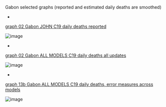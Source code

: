 Gabon selected graphs (reported and estimated daily deaths are smoothed) 

*

[graph 02 Gabon JOHN C19 daily deaths reported](https://github.com/pourmalek/CovidLongitudinal/blob/main/output/countries/Gabon/graph%2002%20Gabon%20JOHN%20C19%20daily%20deaths%20reported.pdf)

![image](https://github.com/pourmalek/CovidLongitudinal/assets/30849720/688d8d46-d56f-4c31-82e6-91ae9bed7e4d)

*

[graph 02 Gabon ALL MODELS C19 daily deaths all updates](https://github.com/pourmalek/CovidLongitudinal/blob/main/output/countries/Gabon/graph%2002%20Gabon%20ALL%20MODELS%20C19%20daily%20deaths%20all%20updates.pdf)

![image](https://github.com/pourmalek/CovidLongitudinal/assets/30849720/fae60921-be80-412d-a0fa-329a99bd3033)

*

[graph 13b Gabon ALL MODELS C19 daily deaths, error measures across models](https://github.com/pourmalek/CovidLongitudinal/blob/main/output/countries/Gabon/graph%2013b%20Gabon%20ALL%20MODELS%20C19%20daily%20deaths%2C%20error%20measures%20across%20models.pdf)

![image](https://github.com/pourmalek/CovidLongitudinal/assets/30849720/5b1720cb-faea-4a5c-8f5b-cb7c63168aaa)
